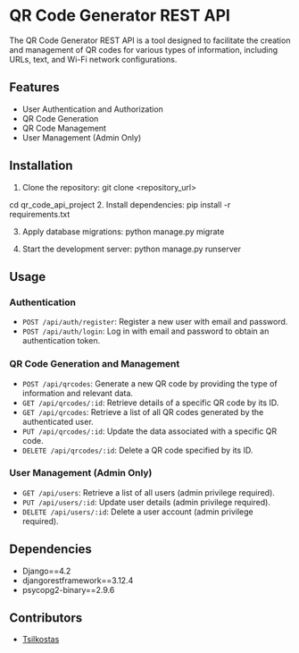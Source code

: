 # QR Code Generator REST API

The QR Code Generator REST API is a tool designed to facilitate the creation and management of QR codes for various types of information, including URLs, text, and Wi-Fi network configurations. 

## Features

- User Authentication and Authorization
- QR Code Generation
- QR Code Management
- User Management (Admin Only)

## Installation

1. Clone the repository:
git clone <repository_url>

cd qr_code_api_project
2. Install dependencies:
pip install -r requirements.txt

3. Apply database migrations:
python manage.py migrate

4. Start the development server:
python manage.py runserver

## Usage

### Authentication

- `POST /api/auth/register`: Register a new user with email and password.
- `POST /api/auth/login`: Log in with email and password to obtain an authentication token.

### QR Code Generation and Management

- `POST /api/qrcodes`: Generate a new QR code by providing the type of information and relevant data.
- `GET /api/qrcodes/:id`: Retrieve details of a specific QR code by its ID.
- `GET /api/qrcodes`: Retrieve a list of all QR codes generated by the authenticated user.
- `PUT /api/qrcodes/:id`: Update the data associated with a specific QR code.
- `DELETE /api/qrcodes/:id`: Delete a QR code specified by its ID.

### User Management (Admin Only)

- `GET /api/users`: Retrieve a list of all users (admin privilege required).
- `PUT /api/users/:id`: Update user details (admin privilege required).
- `DELETE /api/users/:id`: Delete a user account (admin privilege required).

## Dependencies

- Django==4.2
- djangorestframework==3.12.4
- psycopg2-binary==2.9.6

## Contributors

- [Tsilkostas](https://github.com/Tsilkostas/QrCode_Project)


